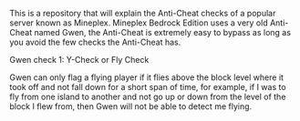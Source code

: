 This is a repository that will explain the Anti-Cheat checks of a popular server known as Mineplex. Mineplex Bedrock Edition uses a very old Anti-Cheat named Gwen, the Anti-Cheat is extremely easy to bypass as long as you avoid the few checks the Anti-Cheat has.


Gwen check 1: Y-Check or Fly Check

Gwen can only flag a flying player if it flies above the block level where it took off and not fall down for a short span of time, for example, if I was to fly from one island to another and not go up or down from the level of the block I flew from, then Gwen will not be able to detect me flying.
